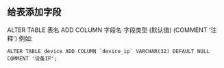 ## 给表添加字段
ALTER TABLE 表名 ADD COLUMN 字段名 字段类型 (默认值) (COMMENT '注释') 
    例如:
   
    ALTER TABLE device ADD COLUMN `device_ip` VARCHAR(32) DEFAULT NULL COMMENT '设备IP';